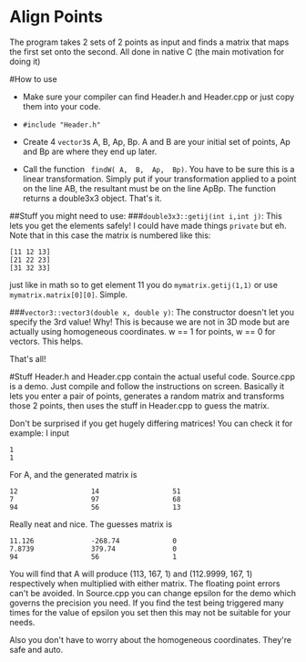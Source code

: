 # Align Points
The program takes 2 sets of 2 points as input and finds a matrix that maps the first set onto the second. All done in native C (the main motivation for doing it)

#How to use
- Make sure your compiler can find Header.h and Header.cpp or just copy them into your code.

- `#include "Header.h"`

- Create 4 `vector3`s A, B, Ap, Bp. A and B are your initial set of points, Ap and Bp are where they end up later. 

- Call the function ` findW( A,  B,  Ap,  Bp)`.  You have to be sure this is a linear transformation. Simply put if your transformation applied to a point on the line AB, the resultant must be on the line ApBp. The function returns a double3x3 object. That's it.

##Stuff you might need to use:
###`double3x3::getij(int i,int j)`:
This lets you get the elements safely! I could have made things `private` but eh. Note that in this case the matrix is numbered like this:
```
[11 12 13]
[21 22 23]
[31 32 33]
```
just like in math so to get element 11 you do `mymatrix.getij(1,1)` or use `mymatrix.matrix[0][0]`. Simple.

###`vector3::vector3(double x, double y)`:
The constructor doesn't let you specify the 3rd value! Why! This is because we are not in 3D mode but are actually using homogeneous coordinates. w == 1 for points, w == 0 for vectors. This helps.

That's all!

#Stuff
Header.h and Header.cpp contain the actual useful code. Source.cpp is a demo. Just compile and follow the instructions on screen.
Basically it lets you enter a pair of points, generates a random matrix and transforms those 2 points, then uses the stuff in Header.cpp to guess the matrix.

Don't be surprised if you get hugely differing matrices!
You can check it for example:
I input 
```
1
1
```
For A, and the generated matrix is 
```
12                  14                  51
7                   97                  68
94                  56                  13
```
Really neat and nice. The guesses matrix is
```
11.126              -268.74             0
7.8739              379.74              0
94                  56                  1
```
You will find that A will produce (113, 167, 1) and  (112.9999,	167, 1) respectively when multiplied with either matrix.
The floating point errors can't be avoided. In Source.cpp you can change epsilon for the demo which governs the precision you need. 
If you find the test being triggered many times for the value of epsilon you set then this may not be suitable for your needs.

Also you don't have to worry about the homogeneous coordinates. They're safe and auto.
